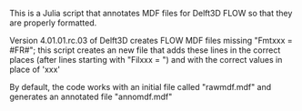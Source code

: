 This is a Julia script that annotates MDF files for Delft3D FLOW so that they are properly formatted.

Version 4.01.01.rc.03 of Delft3D creates FLOW MDF files missing "Fmtxxx = #FR#";
this script creates an new file that adds these lines in the correct places (after lines starting with "Filxxx = ") and with the correct values in place of 'xxx'

By default, the code works with an initial file called "rawmdf.mdf" and generates an annotated file "annomdf.mdf"

